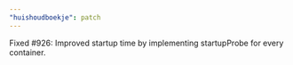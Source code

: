 ```yaml
---
"huishoudboekje": patch
---
```


Fixed #926: Improved startup time by implementing startupProbe for every container.
